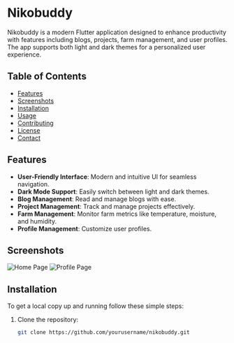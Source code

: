 # Nikobuddy

Nikobuddy is a modern Flutter application designed to enhance productivity with features including blogs, projects, farm management, and user profiles. The app supports both light and dark themes for a personalized user experience.

## Table of Contents
- [Features](#features)
- [Screenshots](#screenshots)
- [Installation](#installation)
- [Usage](#usage)
- [Contributing](#contributing)
- [License](#license)
- [Contact](#contact)

## Features
- **User-Friendly Interface**: Modern and intuitive UI for seamless navigation.
- **Dark Mode Support**: Easily switch between light and dark themes.
- **Blog Management**: Read and manage blogs with ease.
- **Project Management**: Track and manage projects effectively.
- **Farm Management**: Monitor farm metrics like temperature, moisture, and humidity.
- **Profile Management**: Customize user profiles.

## Screenshots
![Home Page](path/to/home_page_screenshot.png)
![Profile Page](path/to/profile_page_screenshot.png)

## Installation
To get a local copy up and running follow these simple steps:

1. Clone the repository:
   ```bash
   git clone https://github.com/yourusername/nikobuddy.git
